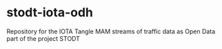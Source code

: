 # stodt-iota-odh
Repository for the IOTA Tangle MAM streams of traffic data as Open Data part of the project STODT
